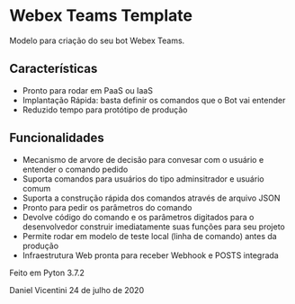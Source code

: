 # Webex Teams Template

Modelo para criação do seu bot Webex Teams.

## Características

* Pronto para rodar em PaaS ou IaaS
* Implantação Rápida: basta definir os comandos que o Bot vai entender
* Reduzido tempo para protótipo de produção

## Funcionalidades

* Mecanismo de arvore de decisão para convesar com o usuário e entender o comando pedido
* Suporta comandos para usuários do tipo adminsitrador e usuário comum
* Suporta a construção rápida dos comandos através de arquivo JSON
* Pronto para pedir os parâmetros do comando
* Devolve código do comando e os parâmetros digitados para o desenvolvedor construir imediatamente suas funções para seu projeto
* Permite rodar em modelo de teste local (linha de comando) antes da produção
* Infraestrutura Web pronta para receber Webhook e POSTS integrada

Feito em Pyton 3.7.2

Daniel Vicentini
24 de julho de 2020

